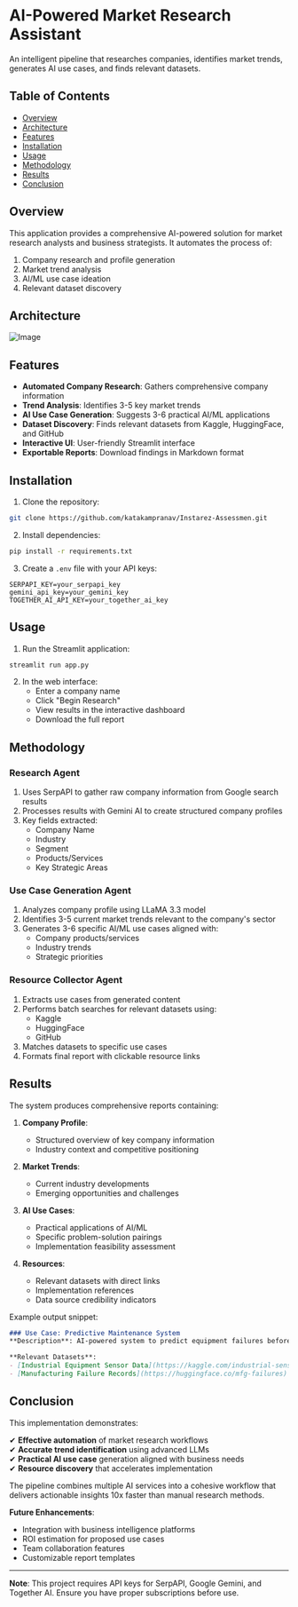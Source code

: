 # AI-Powered Market Research Assistant

An intelligent pipeline that researches companies, identifies market trends, generates AI use cases, and finds relevant datasets.

## Table of Contents
- [Overview](#overview)
- [Architecture](#architecture)
- [Features](#features)
- [Installation](#installation)
- [Usage](#usage)
- [Methodology](#methodology)
- [Results](#results)
- [Conclusion](#conclusion)

## Overview
This application provides a comprehensive AI-powered solution for market research analysts and business strategists. It automates the process of:
1. Company research and profile generation
2. Market trend analysis
3. AI/ML use case ideation
4. Relevant dataset discovery

## Architecture
![Image](https://github.com/user-attachments/assets/f75617eb-378f-4fb7-81f4-88674799921d)


## Features
- **Automated Company Research**: Gathers comprehensive company information
- **Trend Analysis**: Identifies 3-5 key market trends
- **AI Use Case Generation**: Suggests 3-6 practical AI/ML applications
- **Dataset Discovery**: Finds relevant datasets from Kaggle, HuggingFace, and GitHub
- **Interactive UI**: User-friendly Streamlit interface
- **Exportable Reports**: Download findings in Markdown format

## Installation

1. Clone the repository:
```bash
git clone https://github.com/katakampranav/Instarez-Assessmen.git
```

2. Install dependencies:
```bash
pip install -r requirements.txt
```

3. Create a `.env` file with your API keys:
```env
SERPAPI_KEY=your_serpapi_key
gemini_api_key=your_gemini_key
TOGETHER_AI_API_KEY=your_together_ai_key
```

## Usage
1. Run the Streamlit application:
```bash
streamlit run app.py
```

2. In the web interface:
   - Enter a company name
   - Click "Begin Research"
   - View results in the interactive dashboard
   - Download the full report

## Methodology

### Research Agent
1. Uses SerpAPI to gather raw company information from Google search results
2. Processes results with Gemini AI to create structured company profiles
3. Key fields extracted:
   - Company Name
   - Industry
   - Segment
   - Products/Services
   - Key Strategic Areas

### Use Case Generation Agent
1. Analyzes company profile using LLaMA 3.3 model
2. Identifies 3-5 current market trends relevant to the company's sector
3. Generates 3-6 specific AI/ML use cases aligned with:
   - Company products/services
   - Industry trends
   - Strategic priorities

### Resource Collector Agent
1. Extracts use cases from generated content
2. Performs batch searches for relevant datasets using:
   - Kaggle
   - HuggingFace
   - GitHub
3. Matches datasets to specific use cases
4. Formats final report with clickable resource links

## Results
The system produces comprehensive reports containing:

1. **Company Profile**:
   - Structured overview of key company information
   - Industry context and competitive positioning

2. **Market Trends**:
   - Current industry developments
   - Emerging opportunities and challenges

3. **AI Use Cases**:
   - Practical applications of AI/ML
   - Specific problem-solution pairings
   - Implementation feasibility assessment

4. **Resources**:
   - Relevant datasets with direct links
   - Implementation references
   - Data source credibility indicators

Example output snippet:
```markdown
### Use Case: Predictive Maintenance System
**Description**: AI-powered system to predict equipment failures before they occur...

**Relevant Datasets**:
- [Industrial Equipment Sensor Data](https://kaggle.com/industrial-sensors)
- [Manufacturing Failure Records](https://huggingface.co/mfg-failures)
```

## Conclusion
This implementation demonstrates:

✔ **Effective automation** of market research workflows  
✔ **Accurate trend identification** using advanced LLMs  
✔ **Practical AI use case** generation aligned with business needs  
✔ **Resource discovery** that accelerates implementation  

The pipeline combines multiple AI services into a cohesive workflow that delivers actionable insights 10x faster than manual research methods.

**Future Enhancements**:
- Integration with business intelligence platforms
- ROI estimation for proposed use cases
- Team collaboration features
- Customizable report templates

---
**Note**: This project requires API keys for SerpAPI, Google Gemini, and Together AI. Ensure you have proper subscriptions before use.
```
